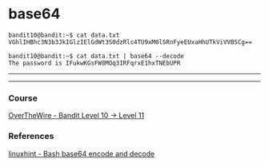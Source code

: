 # base64


```
bandit10@bandit:~$ cat data.txt
VGhlIHBhc3N3b3JkIGlzIElGdWt3S0dzRlc4TU9xM0lSRnFyeEUxaHhUTkViVVBSCg==

bandit10@bandit:~$ cat data.txt | base64 --decode
The password is IFukwKGsFW8MOq3IRFqrxE1hxTNEbUPR
```



---
---
### Course 
[OverTheWire - Bandit Level 10 → Level 11](https://overthewire.org/wargames/bandit/bandit11.html)

### References 
[linuxhint - Bash base64 encode and decode](https://linuxhint.com/bash_base64_encode_decode/)
